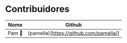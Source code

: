 # Contribuidores
| Nome | Github |
| --- | --- |
| Pam :rocket: | (pamella)[https://github.com/pamella/]|
